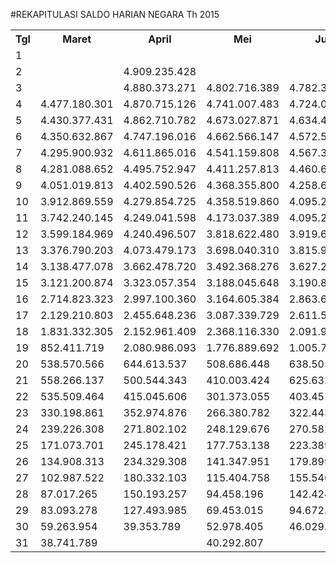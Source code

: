 #REKAPITULASI SALDO HARIAN NEGARA Th 2015

<table><tbody><tr><th>Tgl</th><th>Maret</th><th>April</th><th>Mei</th><th>Juni</th><th>Juli</th><th>Agustus</th><th>September</th><th>Oktober</th><th>Nopember</th><th>Desember</th></tr><tr><td>1</td><td> </td><td> </td><td> </td><td> </td><td> </td><td> </td><td> </td><td> </td><td> </td><td> - </td></tr><tr><td>2</td><td> </td><td> 4.909.235.428 </td><td> </td><td> </td><td> </td><td> </td><td> </td><td> 4.865.823.820 </td><td> </td><td> </td></tr><tr><td>3</td><td> </td><td> 4.880.373.271 </td><td> 4.802.716.389 </td><td> 4.782.382.295 </td><td> 4.566.030.616 </td><td> 4.449.280.208 </td><td> 4.715.962.493 </td><td> 4.863.746.697 </td><td> 5.166.206.541 </td><td> </td></tr><tr><td>4</td><td> 4.477.180.301 </td><td> 4.870.715.126 </td><td> 4.741.007.483 </td><td> 4.724.029.655 </td><td> 4.519.994.166 </td><td> 4.395.334.070 </td><td> 4.680.686.945 </td><td> 4.843.853.549 </td><td> 5.137.000.462 </td><td> </td></tr><tr><td>5</td><td> 4.430.377.431 </td><td> 4.862.710.782 </td><td> 4.673.027.871 </td><td> 4.634.415.037 </td><td> 4.507.647.698 </td><td> 4.322.813.084 </td><td> 4.640.868.407 </td><td> 4.780.134.729 </td><td> 5.080.941.371 </td><td> </td></tr><tr><td>6</td><td> 4.350.632.867 </td><td> 4.747.196.016 </td><td> 4.662.566.147 </td><td> 4.572.553.890 </td><td> 4.418.792.844 </td><td> 4.223.550.327 </td><td> 4.633.770.189 </td><td> 4.683.305.877 </td><td> 4.994.177.047 </td><td> </td></tr><tr><td>7</td><td> 4.295.900.932 </td><td> 4.611.865.016 </td><td> 4.541.159.808 </td><td> 4.567.333.989 </td><td> 4.253.140.467 </td><td> 4.125.547.025 </td><td> 4.517.216.186 </td><td> 4.585.384.195 </td><td> 4.935.501.426 </td><td> </td></tr><tr><td>8</td><td> 4.281.088.652 </td><td> 4.495.752.947 </td><td> 4.411.257.813 </td><td> 4.460.643.497 </td><td> 3.988.889.512 </td><td> 4.069.914.339 </td><td> 4.326.860.755 </td><td> 4.436.876.017 </td><td> 4.921.205.776 </td><td> </td></tr><tr><td>9</td><td> 4.051.019.813 </td><td> 4.402.590.526 </td><td> 4.368.355.800 </td><td> 4.258.690.537 </td><td> 3.803.346.746 </td><td> 4.053.015.775 </td><td> 4.231.225.476 </td><td> 4.348.608.432 </td><td> 4.736.175.235 </td><td> </td></tr><tr><td>10</td><td> 3.912.869.559 </td><td> 4.279.854.725 </td><td> 4.358.519.860 </td><td> 4.095.230.027 </td><td> 3.606.770.565 </td><td> 3.893.744.205 </td><td> 4.149.791.440 </td><td> 4.265.666.307 </td><td> 4.578.601.063 </td><td> </td></tr><tr><td>11</td><td> 3.742.240.145 </td><td> 4.249.041.598 </td><td> 4.173.037.389 </td><td> 4.095.230.027 </td><td> 3.518.996.272 </td><td> 3.763.599.059 </td><td> 3.944.724.767 </td><td> 4.259.219.767 </td><td> 4.504.948.832 </td><td> </td></tr><tr><td>12</td><td> 3.599.184.969 </td><td> 4.240.496.507 </td><td> 3.818.622.480 </td><td> 3.919.619.320 </td><td> 3.496.793.834 </td><td> 3.634.837.836 </td><td> 3.915.585.745 </td><td> 4.097.213.943 </td><td> 4.371.616.602 </td><td> </td></tr><tr><td>13</td><td> 3.376.790.203 </td><td> 4.073.479.173 </td><td> 3.698.040.310 </td><td> 3.815.977.269 </td><td> 2.666.778.553 </td><td> 3.434.624.171 </td><td> 3.906.387.197 </td><td> 3.921.789.660 </td><td> 4.168.447.921 </td><td> </td></tr><tr><td>14</td><td> 3.138.477.078 </td><td> 3.662.478.720 </td><td> 3.492.368.276 </td><td> 3.627.283.623 </td><td> 2.079.750.041 </td><td> 3.085.363.475 </td><td> 3.444.613.248 </td><td> 3.662.110.461 </td><td> 3.753.700.686 </td><td> </td></tr><tr><td>15</td><td> 3.121.200.874 </td><td> 3.323.057.354 </td><td> 3.188.045.648 </td><td> 3.190.864.771 </td><td> 1.799.474.108 </td><td> 3.010.982.406 </td><td> 3.230.510.188 </td><td> 3.391.861.534 </td><td> 3.737.218.030 </td><td> </td></tr><tr><td>16</td><td> 2.714.823.323 </td><td> 2.997.100.360 </td><td> 3.164.605.384 </td><td> 2.863.610.212 </td><td> 1.781.985.849 </td><td> 2.990.345.195 </td><td> 2.988.285.024 </td><td> 3.020.381.335 </td><td> 3.449.611.945 </td><td> </td></tr><tr><td>17</td><td> 2.129.210.803 </td><td> 2.455.648.236 </td><td> 3.087.339.729 </td><td> 2.611.559.375 </td><td> 1.743.124.113 </td><td> 2.962.991.907 </td><td> 2.480.974.767 </td><td> 2.938.075.149 </td><td> 2.754.237.046 </td><td> </td></tr><tr><td>18</td><td> 1.831.332.305 </td><td> 2.152.961.409 </td><td> 2.368.116.330 </td><td> 2.091.940.281 </td><td> 1.568.922.425 </td><td> 2.409.739.686 </td><td> 1.231.039.820 </td><td> 2.912.621.771 </td><td> 2.329.207.785 </td><td> </td></tr><tr><td>19</td><td> 852.411.719 </td><td> 2.080.986.093 </td><td> 1.776.889.692 </td><td> 1.005.705.198 </td><td> 1.448.052.374 </td><td> 1.542.299.908 </td><td> 856.003.661 </td><td> 1.974.311.446 </td><td> 1.758.200.884 </td><td> </td></tr><tr><td>20</td><td> 538.570.566 </td><td> 644.613.537 </td><td> 508.686.448 </td><td> 638.505.810 </td><td> 914.534.493 </td><td> 503.232.618 </td><td> 707.841.890 </td><td> 474.320.233 </td><td> 472.096.521 </td><td> </td></tr><tr><td>21</td><td> 558.266.137 </td><td> 500.544.343 </td><td> 410.003.424 </td><td> 625.632.506 </td><td> 788.957.671 </td><td> 407.258.082 </td><td> 489.634.673 </td><td> 375.482.571 </td><td> 403.412.238 </td><td> </td></tr><tr><td>22</td><td> 535.509.464 </td><td> 415.045.606 </td><td> 301.373.055 </td><td> 403.451.434 </td><td> 530.716.980 </td><td> 367.645.737 </td><td> 395.065.869 </td><td> 321.518.862 </td><td> 386.699.959 </td><td> </td></tr><tr><td>23</td><td> 330.198.861 </td><td> 352.974.876 </td><td> 266.380.782 </td><td> 322.443.931 </td><td> 439.673.954 </td><td> 350.134.864 </td><td> 331.336.941 </td><td> 277.268.744 </td><td> 302.898.255 </td><td> </td></tr><tr><td>24</td><td> 239.226.308 </td><td> 271.802.102 </td><td> 248.129.676 </td><td> 270.582.907 </td><td> 402.298.213 </td><td> 278.049.993 </td><td> 315.496.930 </td><td> 244.869.585 </td><td> 250.468.897 </td><td> </td></tr><tr><td>25</td><td> 171.073.701 </td><td> 245.178.421 </td><td> 177.753.138 </td><td> 223.389.421 </td><td> 389.506.117 </td><td> 239.405.270 </td><td> 255.957.740 </td><td> 226.024.055 </td><td> 204.895.959 </td><td> </td></tr><tr><td>26</td><td> 134.908.313 </td><td> 234.329.308 </td><td> 141.347.951 </td><td> 179.899.626 </td><td> 375.869.643 </td><td> 197.115.580 </td><td> 229.238.003 </td><td> 178.853.269 </td><td> 174.441.564 </td><td> </td></tr><tr><td>27</td><td> 102.987.522 </td><td> 180.332.103 </td><td> 115.404.758 </td><td> 155.546.584 </td><td> 243.697.510 </td><td> 167.949.846 </td><td> 213.380.867 </td><td> 153.592.529 </td><td> 118.515.034 </td><td> </td></tr><tr><td>28</td><td> 87.017.265 </td><td> 150.193.257 </td><td> 94.458.196 </td><td> 142.424.622 </td><td> 170.079.958 </td><td> 125.971.906 </td><td> 159.678.029 </td><td> 124.870.714 </td><td> 104.674.734 </td><td> </td></tr><tr><td>29</td><td> 83.093.278 </td><td> 127.493.985 </td><td> 69.453.015 </td><td> 94.672.791 </td><td> 92.457.004 </td><td> 100.813.473 </td><td> 64.882.333 </td><td> 100.107.566 </td><td> - </td><td> </td></tr><tr><td>30</td><td> 59.263.954 </td><td> 39.353.789 </td><td> 52.978.405 </td><td> 46.029.412 </td><td> 54.158.137 </td><td> 89.427.689 </td><td> 24.812.526 </td><td> 45.194.744 </td><td> - </td><td> </td></tr><tr><td>31</td><td> 38.741.789 </td><td> </td><td> 40.292.807 </td><td> </td><td> 22.086.449 </td><td> 31.067.824 </td><td> </td><td> 19.051.612 </td><td> </td><td> </td></tr></tbody></table>
